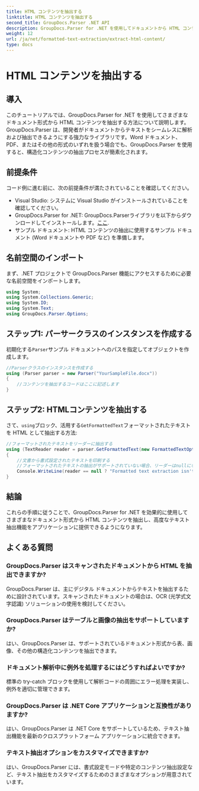 ```yaml
---
title: HTML コンテンツを抽出する
linktitle: HTML コンテンツを抽出する
second_title: GroupDocs.Parser .NET API
description: GroupDocs.Parser for .NET を使用してドキュメントから HTML コンテンツを抽出する方法を学習します。コード例とステップバイステップのガイダンスを含むわかりやすいチュートリアルです。
weight: 12
url: /ja/net/formatted-text-extraction/extract-html-content/
type: docs
---
```

# HTML コンテンツを抽出する

## 導入
このチュートリアルでは、GroupDocs.Parser for .NET を使用してさまざまなドキュメント形式から HTML コンテンツを抽出する方法について説明します。GroupDocs.Parser は、開発者がドキュメントからテキストをシームレスに解析および抽出できるようにする強力なライブラリです。Word ドキュメント、PDF、またはその他の形式のいずれを扱う場合でも、GroupDocs.Parser を使用すると、構造化コンテンツの抽出プロセスが簡素化されます。
## 前提条件
コード例に進む前に、次の前提条件が満たされていることを確認してください。
- Visual Studio: システムに Visual Studio がインストールされていることを確認してください。
-  GroupDocs.Parser for .NET: GroupDocs.Parserライブラリを以下からダウンロードしてインストールします。[ここ](https://releases.groupdocs.com/parser/net/).
- サンプル ドキュメント: HTML コンテンツの抽出に使用するサンプル ドキュメント (Word ドキュメントや PDF など) を準備します。

## 名前空間のインポート
まず、.NET プロジェクトで GroupDocs.Parser 機能にアクセスするために必要な名前空間をインポートします。
```csharp
using System;
using System.Collections.Generic;
using System.IO;
using System.Text;
using GroupDocs.Parser.Options;
```
## ステップ1: パーサークラスのインスタンスを作成する
初期化する`Parser`サンプル ドキュメントへのパスを指定してオブジェクトを作成します。
```csharp
//Parserクラスのインスタンスを作成する
using (Parser parser = new Parser("YourSampleFile.docx"))
{
    //コンテンツを抽出するコードはここに記述します
}
```
## ステップ2: HTMLコンテンツを抽出する
さて、`using`ブロック、活用する`GetFormattedText`フォーマットされたテキストを HTML として抽出する方法:
```csharp
//フォーマットされたテキストをリーダーに抽出する
using (TextReader reader = parser.GetFormattedText(new FormattedTextOptions(FormattedTextMode.Html)))
{
    //文書から書式設定されたテキストを印刷する
    //フォーマットされたテキストの抽出がサポートされていない場合、リーダーはnullになります
    Console.WriteLine(reader == null ? "Formatted text extraction isn't supported" : reader.ReadToEnd());
}
```

## 結論
これらの手順に従うことで、GroupDocs.Parser for .NET を効果的に使用してさまざまなドキュメント形式から HTML コンテンツを抽出し、高度なテキスト抽出機能をアプリケーションに提供できるようになります。

## よくある質問
### GroupDocs.Parser はスキャンされたドキュメントから HTML を抽出できますか?
GroupDocs.Parser は、主にデジタル ドキュメントからテキストを抽出するために設計されています。スキャンされたドキュメントの場合は、OCR (光学式文字認識) ソリューションの使用を検討してください。
### GroupDocs.Parser はテーブルと画像の抽出をサポートしていますか?
はい、GroupDocs.Parser は、サポートされているドキュメント形式から表、画像、その他の構造化コンテンツを抽出できます。
### ドキュメント解析中に例外を処理するにはどうすればよいですか?
標準の try-catch ブロックを使用して解析コードの周囲にエラー処理を実装し、例外を適切に管理できます。
### GroupDocs.Parser は .NET Core アプリケーションと互換性がありますか?
はい、GroupDocs.Parser は .NET Core をサポートしているため、テキスト抽出機能を最新のクロスプラットフォーム アプリケーションに統合できます。
### テキスト抽出オプションをカスタマイズできますか?
はい、GroupDocs.Parser には、書式設定モードや特定のコンテンツ抽出設定など、テキスト抽出をカスタマイズするためのさまざまなオプションが用意されています。